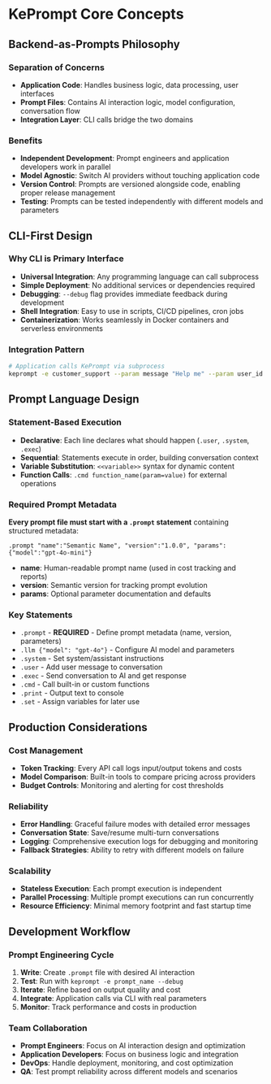 # KePrompt Core Concepts

## Backend-as-Prompts Philosophy

### Separation of Concerns
- **Application Code**: Handles business logic, data processing, user interfaces
- **Prompt Files**: Contains AI interaction logic, model configuration, conversation flow
- **Integration Layer**: CLI calls bridge the two domains

### Benefits
- **Independent Development**: Prompt engineers and application developers work in parallel
- **Model Agnostic**: Switch AI providers without touching application code
- **Version Control**: Prompts are versioned alongside code, enabling proper release management
- **Testing**: Prompts can be tested independently with different models and parameters

## CLI-First Design

### Why CLI is Primary Interface
- **Universal Integration**: Any programming language can call subprocess
- **Simple Deployment**: No additional services or dependencies required
- **Debugging**: `--debug` flag provides immediate feedback during development
- **Shell Integration**: Easy to use in scripts, CI/CD pipelines, cron jobs
- **Containerization**: Works seamlessly in Docker containers and serverless environments

### Integration Pattern
```bash
# Application calls KePrompt via subprocess
keprompt -e customer_support --param message "Help me" --param user_id "123"
```

## Prompt Language Design

### Statement-Based Execution
- **Declarative**: Each line declares what should happen (`.user`, `.system`, `.exec`)
- **Sequential**: Statements execute in order, building conversation context
- **Variable Substitution**: `<<variable>>` syntax for dynamic content
- **Function Calls**: `.cmd function_name(param=value)` for external operations

### Required Prompt Metadata
**Every prompt file must start with a `.prompt` statement** containing structured metadata:
```
.prompt "name":"Semantic Name", "version":"1.0.0", "params":{"model":"gpt-4o-mini"}
```
- **name**: Human-readable prompt name (used in cost tracking and reports)
- **version**: Semantic version for tracking prompt evolution
- **params**: Optional parameter documentation and defaults

### Key Statements
- `.prompt` - **REQUIRED** - Define prompt metadata (name, version, parameters)
- `.llm {"model": "gpt-4o"}` - Configure AI model and parameters
- `.system` - Set system/assistant instructions
- `.user` - Add user message to conversation
- `.exec` - Send conversation to AI and get response
- `.cmd` - Call built-in or custom functions
- `.print` - Output text to console
- `.set` - Assign variables for later use

## Production Considerations

### Cost Management
- **Token Tracking**: Every API call logs input/output tokens and costs
- **Model Comparison**: Built-in tools to compare pricing across providers
- **Budget Controls**: Monitoring and alerting for cost thresholds

### Reliability
- **Error Handling**: Graceful failure modes with detailed error messages
- **Conversation State**: Save/resume multi-turn conversations
- **Logging**: Comprehensive execution logs for debugging and monitoring
- **Fallback Strategies**: Ability to retry with different models on failure

### Scalability
- **Stateless Execution**: Each prompt execution is independent
- **Parallel Processing**: Multiple prompt executions can run concurrently
- **Resource Efficiency**: Minimal memory footprint and fast startup time

## Development Workflow

### Prompt Engineering Cycle
1. **Write**: Create `.prompt` file with desired AI interaction
2. **Test**: Run with `keprompt -e prompt_name --debug`
3. **Iterate**: Refine based on output quality and cost
4. **Integrate**: Application calls via CLI with real parameters
5. **Monitor**: Track performance and costs in production

### Team Collaboration
- **Prompt Engineers**: Focus on AI interaction design and optimization
- **Application Developers**: Focus on business logic and integration
- **DevOps**: Handle deployment, monitoring, and cost optimization
- **QA**: Test prompt reliability across different models and scenarios
